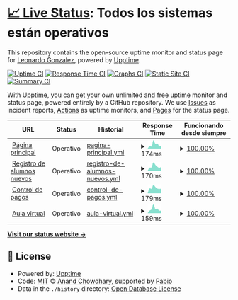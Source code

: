 # [📈 Live Status](https://demo.upptime.js.org): <!--live status--> **Todos los sistemas están operativos**

This repository contains the open-source uptime monitor and status page for [Leonardo Gonzalez](https://demo.upptime.js.org), powered by [Upptime](https://github.com/upptime/upptime).

[![Uptime CI](https://github.com/gonzalezrujano/sigloxxi_status/workflows/Uptime%20CI/badge.svg)](https://github.com/gonzalezrujano/sigloxxi_status/actions?query=workflow%3A%22Uptime+CI%22)
[![Response Time CI](https://github.com/gonzalezrujano/sigloxxi_status/workflows/Response%20Time%20CI/badge.svg)](https://github.com/gonzalezrujano/sigloxxi_status/actions?query=workflow%3A%22Response+Time+CI%22)
[![Graphs CI](https://github.com/gonzalezrujano/sigloxxi_status/workflows/Graphs%20CI/badge.svg)](https://github.com/gonzalezrujano/sigloxxi_status/actions?query=workflow%3A%22Graphs+CI%22)
[![Static Site CI](https://github.com/gonzalezrujano/sigloxxi_status/workflows/Static%20Site%20CI/badge.svg)](https://github.com/gonzalezrujano/sigloxxi_status/actions?query=workflow%3A%22Static+Site+CI%22)
[![Summary CI](https://github.com/gonzalezrujano/sigloxxi_status/workflows/Summary%20CI/badge.svg)](https://github.com/gonzalezrujano/sigloxxi_status/actions?query=workflow%3A%22Summary+CI%22)

With [Upptime](https://upptime.js.org), you can get your own unlimited and free uptime monitor and status page, powered entirely by a GitHub repository. We use [Issues](https://github.com/gonzalezrujano/sigloxxi_status/issues) as incident reports, [Actions](https://github.com/gonzalezrujano/sigloxxi_status/actions) as uptime monitors, and [Pages](https://demo.upptime.js.org) for the status page.

<!--start: status pages-->
<!-- This summary is generated by Upptime (https://github.com/upptime/upptime) -->
<!-- Do not edit this manually, your changes will be overwritten -->
<!-- prettier-ignore -->
| URL | Status | Historial | Response Time | Funcionando desde siempre |
| --- | ------ | ------- | ------------- | ------ |
| <img alt="" src="https://icons.duckduckgo.com/ip3/colegiosigloxxi.net.ico" height="13"> [Página principal](https://colegiosigloxxi.net) | Operativo | [pagina-principal.yml](https://github.com/gonzalezrujano/sigloxxi_status/commits/HEAD/history/pagina-principal.yml) | <details><summary><img alt="Gráfico de tiempo de respuesta" src="./graphs/pagina-principal/response-time-week.png" height="20"> 174ms</summary><br><a href="https://gonzalezrujano.github.io/sigloxxi_status/history/pagina-principal"><img alt="Response time 227" src="https://img.shields.io/endpoint?url=https%3A%2F%2Fraw.githubusercontent.com%2Fgonzalezrujano%2Fsigloxxi_status%2FHEAD%2Fapi%2Fpagina-principal%2Fresponse-time.json"></a><br><a href="https://gonzalezrujano.github.io/sigloxxi_status/history/pagina-principal"><img alt="Tiempos de respuesta las últimas 24 horas 101" src="https://img.shields.io/endpoint?url=https%3A%2F%2Fraw.githubusercontent.com%2Fgonzalezrujano%2Fsigloxxi_status%2FHEAD%2Fapi%2Fpagina-principal%2Fresponse-time-day.json"></a><br><a href="https://gonzalezrujano.github.io/sigloxxi_status/history/pagina-principal"><img alt="Tiempos de respuesta los últimos 7 dias 174" src="https://img.shields.io/endpoint?url=https%3A%2F%2Fraw.githubusercontent.com%2Fgonzalezrujano%2Fsigloxxi_status%2FHEAD%2Fapi%2Fpagina-principal%2Fresponse-time-week.json"></a><br><a href="https://gonzalezrujano.github.io/sigloxxi_status/history/pagina-principal"><img alt="Tiempos de respuesta los últimos 30 dias 238" src="https://img.shields.io/endpoint?url=https%3A%2F%2Fraw.githubusercontent.com%2Fgonzalezrujano%2Fsigloxxi_status%2FHEAD%2Fapi%2Fpagina-principal%2Fresponse-time-month.json"></a><br><a href="https://gonzalezrujano.github.io/sigloxxi_status/history/pagina-principal"><img alt="Tiempos de respuesta el último año 227" src="https://img.shields.io/endpoint?url=https%3A%2F%2Fraw.githubusercontent.com%2Fgonzalezrujano%2Fsigloxxi_status%2FHEAD%2Fapi%2Fpagina-principal%2Fresponse-time-year.json"></a></details> | <details><summary><a href="https://gonzalezrujano.github.io/sigloxxi_status/history/pagina-principal">100.00%</a></summary><a href="https://gonzalezrujano.github.io/sigloxxi_status/history/pagina-principal"><img alt="Funcionando desde siempre 100.00%" src="https://img.shields.io/endpoint?url=https%3A%2F%2Fraw.githubusercontent.com%2Fgonzalezrujano%2Fsigloxxi_status%2FHEAD%2Fapi%2Fpagina-principal%2Fuptime.json"></a><br><a href="https://gonzalezrujano.github.io/sigloxxi_status/history/pagina-principal"><img alt="Funcionando las ultimas 24 horas 100.00%" src="https://img.shields.io/endpoint?url=https%3A%2F%2Fraw.githubusercontent.com%2Fgonzalezrujano%2Fsigloxxi_status%2FHEAD%2Fapi%2Fpagina-principal%2Fuptime-day.json"></a><br><a href="https://gonzalezrujano.github.io/sigloxxi_status/history/pagina-principal"><img alt="Funcionando los últimos 7 dias 100.00%" src="https://img.shields.io/endpoint?url=https%3A%2F%2Fraw.githubusercontent.com%2Fgonzalezrujano%2Fsigloxxi_status%2FHEAD%2Fapi%2Fpagina-principal%2Fuptime-week.json"></a><br><a href="https://gonzalezrujano.github.io/sigloxxi_status/history/pagina-principal"><img alt="Funcionando el último mes 100.00%" src="https://img.shields.io/endpoint?url=https%3A%2F%2Fraw.githubusercontent.com%2Fgonzalezrujano%2Fsigloxxi_status%2FHEAD%2Fapi%2Fpagina-principal%2Fuptime-month.json"></a><br><a href="https://gonzalezrujano.github.io/sigloxxi_status/history/pagina-principal"><img alt="Funcionando el último año 100.00%" src="https://img.shields.io/endpoint?url=https%3A%2F%2Fraw.githubusercontent.com%2Fgonzalezrujano%2Fsigloxxi_status%2FHEAD%2Fapi%2Fpagina-principal%2Fuptime-year.json"></a></details>
| <img alt="" src="https://icons.duckduckgo.com/ip3/register.colegiosigloxxi.net.ico" height="13"> [Registro de alumnos nuevos](https://register.colegiosigloxxi.net) | Operativo | [registro-de-alumnos-nuevos.yml](https://github.com/gonzalezrujano/sigloxxi_status/commits/HEAD/history/registro-de-alumnos-nuevos.yml) | <details><summary><img alt="Gráfico de tiempo de respuesta" src="./graphs/registro-de-alumnos-nuevos/response-time-week.png" height="20"> 170ms</summary><br><a href="https://gonzalezrujano.github.io/sigloxxi_status/history/registro-de-alumnos-nuevos"><img alt="Response time 192" src="https://img.shields.io/endpoint?url=https%3A%2F%2Fraw.githubusercontent.com%2Fgonzalezrujano%2Fsigloxxi_status%2FHEAD%2Fapi%2Fregistro-de-alumnos-nuevos%2Fresponse-time.json"></a><br><a href="https://gonzalezrujano.github.io/sigloxxi_status/history/registro-de-alumnos-nuevos"><img alt="Tiempos de respuesta las últimas 24 horas 138" src="https://img.shields.io/endpoint?url=https%3A%2F%2Fraw.githubusercontent.com%2Fgonzalezrujano%2Fsigloxxi_status%2FHEAD%2Fapi%2Fregistro-de-alumnos-nuevos%2Fresponse-time-day.json"></a><br><a href="https://gonzalezrujano.github.io/sigloxxi_status/history/registro-de-alumnos-nuevos"><img alt="Tiempos de respuesta los últimos 7 dias 170" src="https://img.shields.io/endpoint?url=https%3A%2F%2Fraw.githubusercontent.com%2Fgonzalezrujano%2Fsigloxxi_status%2FHEAD%2Fapi%2Fregistro-de-alumnos-nuevos%2Fresponse-time-week.json"></a><br><a href="https://gonzalezrujano.github.io/sigloxxi_status/history/registro-de-alumnos-nuevos"><img alt="Tiempos de respuesta los últimos 30 dias 212" src="https://img.shields.io/endpoint?url=https%3A%2F%2Fraw.githubusercontent.com%2Fgonzalezrujano%2Fsigloxxi_status%2FHEAD%2Fapi%2Fregistro-de-alumnos-nuevos%2Fresponse-time-month.json"></a><br><a href="https://gonzalezrujano.github.io/sigloxxi_status/history/registro-de-alumnos-nuevos"><img alt="Tiempos de respuesta el último año 192" src="https://img.shields.io/endpoint?url=https%3A%2F%2Fraw.githubusercontent.com%2Fgonzalezrujano%2Fsigloxxi_status%2FHEAD%2Fapi%2Fregistro-de-alumnos-nuevos%2Fresponse-time-year.json"></a></details> | <details><summary><a href="https://gonzalezrujano.github.io/sigloxxi_status/history/registro-de-alumnos-nuevos">100.00%</a></summary><a href="https://gonzalezrujano.github.io/sigloxxi_status/history/registro-de-alumnos-nuevos"><img alt="Funcionando desde siempre 100.00%" src="https://img.shields.io/endpoint?url=https%3A%2F%2Fraw.githubusercontent.com%2Fgonzalezrujano%2Fsigloxxi_status%2FHEAD%2Fapi%2Fregistro-de-alumnos-nuevos%2Fuptime.json"></a><br><a href="https://gonzalezrujano.github.io/sigloxxi_status/history/registro-de-alumnos-nuevos"><img alt="Funcionando las ultimas 24 horas 100.00%" src="https://img.shields.io/endpoint?url=https%3A%2F%2Fraw.githubusercontent.com%2Fgonzalezrujano%2Fsigloxxi_status%2FHEAD%2Fapi%2Fregistro-de-alumnos-nuevos%2Fuptime-day.json"></a><br><a href="https://gonzalezrujano.github.io/sigloxxi_status/history/registro-de-alumnos-nuevos"><img alt="Funcionando los últimos 7 dias 100.00%" src="https://img.shields.io/endpoint?url=https%3A%2F%2Fraw.githubusercontent.com%2Fgonzalezrujano%2Fsigloxxi_status%2FHEAD%2Fapi%2Fregistro-de-alumnos-nuevos%2Fuptime-week.json"></a><br><a href="https://gonzalezrujano.github.io/sigloxxi_status/history/registro-de-alumnos-nuevos"><img alt="Funcionando el último mes 100.00%" src="https://img.shields.io/endpoint?url=https%3A%2F%2Fraw.githubusercontent.com%2Fgonzalezrujano%2Fsigloxxi_status%2FHEAD%2Fapi%2Fregistro-de-alumnos-nuevos%2Fuptime-month.json"></a><br><a href="https://gonzalezrujano.github.io/sigloxxi_status/history/registro-de-alumnos-nuevos"><img alt="Funcionando el último año 100.00%" src="https://img.shields.io/endpoint?url=https%3A%2F%2Fraw.githubusercontent.com%2Fgonzalezrujano%2Fsigloxxi_status%2FHEAD%2Fapi%2Fregistro-de-alumnos-nuevos%2Fuptime-year.json"></a></details>
| <img alt="" src="https://icons.duckduckgo.com/ip3/pagos.colegiosigloxxi.net.ico" height="13"> [Control de pagos](https://pagos.colegiosigloxxi.net/auth/login) | Operativo | [control-de-pagos.yml](https://github.com/gonzalezrujano/sigloxxi_status/commits/HEAD/history/control-de-pagos.yml) | <details><summary><img alt="Gráfico de tiempo de respuesta" src="./graphs/control-de-pagos/response-time-week.png" height="20"> 179ms</summary><br><a href="https://gonzalezrujano.github.io/sigloxxi_status/history/control-de-pagos"><img alt="Response time 195" src="https://img.shields.io/endpoint?url=https%3A%2F%2Fraw.githubusercontent.com%2Fgonzalezrujano%2Fsigloxxi_status%2FHEAD%2Fapi%2Fcontrol-de-pagos%2Fresponse-time.json"></a><br><a href="https://gonzalezrujano.github.io/sigloxxi_status/history/control-de-pagos"><img alt="Tiempos de respuesta las últimas 24 horas 149" src="https://img.shields.io/endpoint?url=https%3A%2F%2Fraw.githubusercontent.com%2Fgonzalezrujano%2Fsigloxxi_status%2FHEAD%2Fapi%2Fcontrol-de-pagos%2Fresponse-time-day.json"></a><br><a href="https://gonzalezrujano.github.io/sigloxxi_status/history/control-de-pagos"><img alt="Tiempos de respuesta los últimos 7 dias 179" src="https://img.shields.io/endpoint?url=https%3A%2F%2Fraw.githubusercontent.com%2Fgonzalezrujano%2Fsigloxxi_status%2FHEAD%2Fapi%2Fcontrol-de-pagos%2Fresponse-time-week.json"></a><br><a href="https://gonzalezrujano.github.io/sigloxxi_status/history/control-de-pagos"><img alt="Tiempos de respuesta los últimos 30 dias 220" src="https://img.shields.io/endpoint?url=https%3A%2F%2Fraw.githubusercontent.com%2Fgonzalezrujano%2Fsigloxxi_status%2FHEAD%2Fapi%2Fcontrol-de-pagos%2Fresponse-time-month.json"></a><br><a href="https://gonzalezrujano.github.io/sigloxxi_status/history/control-de-pagos"><img alt="Tiempos de respuesta el último año 195" src="https://img.shields.io/endpoint?url=https%3A%2F%2Fraw.githubusercontent.com%2Fgonzalezrujano%2Fsigloxxi_status%2FHEAD%2Fapi%2Fcontrol-de-pagos%2Fresponse-time-year.json"></a></details> | <details><summary><a href="https://gonzalezrujano.github.io/sigloxxi_status/history/control-de-pagos">100.00%</a></summary><a href="https://gonzalezrujano.github.io/sigloxxi_status/history/control-de-pagos"><img alt="Funcionando desde siempre 100.00%" src="https://img.shields.io/endpoint?url=https%3A%2F%2Fraw.githubusercontent.com%2Fgonzalezrujano%2Fsigloxxi_status%2FHEAD%2Fapi%2Fcontrol-de-pagos%2Fuptime.json"></a><br><a href="https://gonzalezrujano.github.io/sigloxxi_status/history/control-de-pagos"><img alt="Funcionando las ultimas 24 horas 100.00%" src="https://img.shields.io/endpoint?url=https%3A%2F%2Fraw.githubusercontent.com%2Fgonzalezrujano%2Fsigloxxi_status%2FHEAD%2Fapi%2Fcontrol-de-pagos%2Fuptime-day.json"></a><br><a href="https://gonzalezrujano.github.io/sigloxxi_status/history/control-de-pagos"><img alt="Funcionando los últimos 7 dias 100.00%" src="https://img.shields.io/endpoint?url=https%3A%2F%2Fraw.githubusercontent.com%2Fgonzalezrujano%2Fsigloxxi_status%2FHEAD%2Fapi%2Fcontrol-de-pagos%2Fuptime-week.json"></a><br><a href="https://gonzalezrujano.github.io/sigloxxi_status/history/control-de-pagos"><img alt="Funcionando el último mes 100.00%" src="https://img.shields.io/endpoint?url=https%3A%2F%2Fraw.githubusercontent.com%2Fgonzalezrujano%2Fsigloxxi_status%2FHEAD%2Fapi%2Fcontrol-de-pagos%2Fuptime-month.json"></a><br><a href="https://gonzalezrujano.github.io/sigloxxi_status/history/control-de-pagos"><img alt="Funcionando el último año 100.00%" src="https://img.shields.io/endpoint?url=https%3A%2F%2Fraw.githubusercontent.com%2Fgonzalezrujano%2Fsigloxxi_status%2FHEAD%2Fapi%2Fcontrol-de-pagos%2Fuptime-year.json"></a></details>
| <img alt="" src="https://icons.duckduckgo.com/ip3/aula.colegiosigloxxi.net.ico" height="13"> [Aula virtual](https://aula.colegiosigloxxi.net/auth/login) | Operativo | [aula-virtual.yml](https://github.com/gonzalezrujano/sigloxxi_status/commits/HEAD/history/aula-virtual.yml) | <details><summary><img alt="Gráfico de tiempo de respuesta" src="./graphs/aula-virtual/response-time-week.png" height="20"> 159ms</summary><br><a href="https://gonzalezrujano.github.io/sigloxxi_status/history/aula-virtual"><img alt="Response time 189" src="https://img.shields.io/endpoint?url=https%3A%2F%2Fraw.githubusercontent.com%2Fgonzalezrujano%2Fsigloxxi_status%2FHEAD%2Fapi%2Faula-virtual%2Fresponse-time.json"></a><br><a href="https://gonzalezrujano.github.io/sigloxxi_status/history/aula-virtual"><img alt="Tiempos de respuesta las últimas 24 horas 94" src="https://img.shields.io/endpoint?url=https%3A%2F%2Fraw.githubusercontent.com%2Fgonzalezrujano%2Fsigloxxi_status%2FHEAD%2Fapi%2Faula-virtual%2Fresponse-time-day.json"></a><br><a href="https://gonzalezrujano.github.io/sigloxxi_status/history/aula-virtual"><img alt="Tiempos de respuesta los últimos 7 dias 159" src="https://img.shields.io/endpoint?url=https%3A%2F%2Fraw.githubusercontent.com%2Fgonzalezrujano%2Fsigloxxi_status%2FHEAD%2Fapi%2Faula-virtual%2Fresponse-time-week.json"></a><br><a href="https://gonzalezrujano.github.io/sigloxxi_status/history/aula-virtual"><img alt="Tiempos de respuesta los últimos 30 dias 196" src="https://img.shields.io/endpoint?url=https%3A%2F%2Fraw.githubusercontent.com%2Fgonzalezrujano%2Fsigloxxi_status%2FHEAD%2Fapi%2Faula-virtual%2Fresponse-time-month.json"></a><br><a href="https://gonzalezrujano.github.io/sigloxxi_status/history/aula-virtual"><img alt="Tiempos de respuesta el último año 189" src="https://img.shields.io/endpoint?url=https%3A%2F%2Fraw.githubusercontent.com%2Fgonzalezrujano%2Fsigloxxi_status%2FHEAD%2Fapi%2Faula-virtual%2Fresponse-time-year.json"></a></details> | <details><summary><a href="https://gonzalezrujano.github.io/sigloxxi_status/history/aula-virtual">100.00%</a></summary><a href="https://gonzalezrujano.github.io/sigloxxi_status/history/aula-virtual"><img alt="Funcionando desde siempre 100.00%" src="https://img.shields.io/endpoint?url=https%3A%2F%2Fraw.githubusercontent.com%2Fgonzalezrujano%2Fsigloxxi_status%2FHEAD%2Fapi%2Faula-virtual%2Fuptime.json"></a><br><a href="https://gonzalezrujano.github.io/sigloxxi_status/history/aula-virtual"><img alt="Funcionando las ultimas 24 horas 100.00%" src="https://img.shields.io/endpoint?url=https%3A%2F%2Fraw.githubusercontent.com%2Fgonzalezrujano%2Fsigloxxi_status%2FHEAD%2Fapi%2Faula-virtual%2Fuptime-day.json"></a><br><a href="https://gonzalezrujano.github.io/sigloxxi_status/history/aula-virtual"><img alt="Funcionando los últimos 7 dias 100.00%" src="https://img.shields.io/endpoint?url=https%3A%2F%2Fraw.githubusercontent.com%2Fgonzalezrujano%2Fsigloxxi_status%2FHEAD%2Fapi%2Faula-virtual%2Fuptime-week.json"></a><br><a href="https://gonzalezrujano.github.io/sigloxxi_status/history/aula-virtual"><img alt="Funcionando el último mes 100.00%" src="https://img.shields.io/endpoint?url=https%3A%2F%2Fraw.githubusercontent.com%2Fgonzalezrujano%2Fsigloxxi_status%2FHEAD%2Fapi%2Faula-virtual%2Fuptime-month.json"></a><br><a href="https://gonzalezrujano.github.io/sigloxxi_status/history/aula-virtual"><img alt="Funcionando el último año 100.00%" src="https://img.shields.io/endpoint?url=https%3A%2F%2Fraw.githubusercontent.com%2Fgonzalezrujano%2Fsigloxxi_status%2FHEAD%2Fapi%2Faula-virtual%2Fuptime-year.json"></a></details>

<!--end: status pages-->

[**Visit our status website →**](https://demo.upptime.js.org)

## 📄 License

- Powered by: [Upptime](https://github.com/upptime/upptime)
- Code: [MIT](./LICENSE) © [Anand Chowdhary](https://anandchowdhary.com), supported by [Pabio](https://pabio.com)
- Data in the `./history` directory: [Open Database License](https://opendatacommons.org/licenses/odbl/1-0/)
